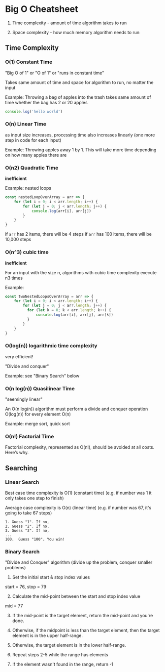# Big O Cheatsheet

1. Time complexity - amount of time algorithm takes to run

2. Space complexity - how much memory algorithm needs to run

## Time Complexity

### O(1) Constant Time

"Big O of 1" or "O of 1" or "runs in constant time"

Takes same amount of time and space for algorithm to run, no matter the input

Example: Throwing a bag of apples into the trash takes same amount of time whether the bag has 2 or 20 apples

```js
console.log('hello world')
```

### O(n) Linear Time

as input size increases, processing time also increases linearly (one more step in code for each input)

Example: Throwing apples away 1 by 1. This will take more time depending on how many apples there are

### O(n2) Quadratic Time

**inefficient**

Example: nested loops
```js
const nestedLoopOverArray = arr => {
    for (let i = 0; i < arr.length; i++) {
        for (let j = 0; j < arr.length; j++) {
            console.log(arr[i], arr[j])
        }
    }
}
```
if `arr` has 2 items, there will be 4 steps
if `arr` has 100 items, there will be 10,000 steps

### O(n^3) cubic time

**inefficient**

For an input with the size n, algorithms with cubic time complexity execute n3 times

Example:

```js
const twoNestedLoopsOverArray = arr => {
    for (let i = 0; i < arr.length; i++) {
        for (let j = 0; j < arr.length; j++) {
          for (let k = 0; k < arr.length; k++) {
              console.log(arr[i], arr[j], arr[k])
          }
        }
    }
}
```

### O(log(n)) logarithmic time complexity
very efficient!

"Divide and conquer"

Example: see "Binary Search" below


### O(n log(n)) Quasilinear Time
"seemingly linear"

An O(n log(n)) algorithm must perform a divide and conquer operation O(log(n)) for every element O(n)

Example: merge sort, quick sort

### O(n!) Factorial Time
Factorial complexity, represented as O(n!), should be avoided at all costs. Here’s why.

## Searching

### Linear Search

Best case time complexity is O(1) (constant time) (e.g. if number was 1 it only takes one step to finish)

Average case complexity is O(n) (linear time) (e.g. if number was 67, it's going to take 67 steps)
```
1. Guess "1". If no,
2. Guess "2". If no,
3. Guess "3". If no,
...
100.  Guess "100". You win!
```

### Binary Search

"Divide and Conquer" algorithm (divide up the problem, conquer smaller problems)

1. Set the initial start & stop index values

start = 76, stop = 79

2. Calculate the mid-point between the start and stop index value

mid = 77

3. If the mid-point is the target element, return the mid-point and you're done.

4. Otherwise, if the midpoint is less than the target element, then the target element is in the upper half-range.

5. Otherwise, the target element is in the lower half-range.

6. Repeat steps 2-5 while the range has elements

7. If the element wasn't found in the range, return -1